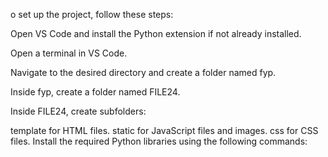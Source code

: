 o set up the project, follow these steps:

Open VS Code and install the Python extension if not already installed.

Open a terminal in VS Code.

Navigate to the desired directory and create a folder named fyp.

Inside fyp, create a folder named FILE24.

Inside FILE24, create subfolders:

template for HTML files.
static for JavaScript files and images.
css for CSS files.
Install the required Python libraries using the following commands:
